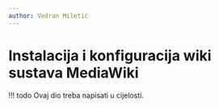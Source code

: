 ```yaml
---
author: Vedran Miletić
---
```


# Instalacija i konfiguracija wiki sustava MediaWiki

!!! todo
    Ovaj dio treba napisati u cijelosti.
